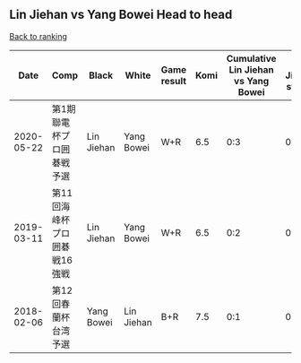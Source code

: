 ## Lin Jiehan vs Yang Bowei Head to head

[Back to ranking](../../index.md)




| **Date** | **Comp** | **Black** | **White** | **Game result** | **Komi** | **Cumulative Lin Jiehan vs Yang Bowei** | **Lin Jiehan streak** | **Yang Bowei streak** | 
| --- | --- | --- | --- | --- | --- | --- | --- | --- |
| 2020-05-22 | 第1期聯電杯プロ囲碁戦予選 | Lin Jiehan | Yang Bowei | W+R | 6.5 | 0:3 | 0 | 3 | 
| 2019-03-11 | 第11回海峰杯プロ囲碁戦16強戦 | Lin Jiehan | Yang Bowei | W+R | 6.5 | 0:2 | 0 | 2 | 
| 2018-02-06 | 第12回春蘭杯台湾予選 | Yang Bowei | Lin Jiehan | B+R | 7.5 | 0:1 | 0 | 1 |




